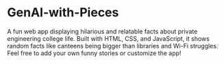# GenAI-with-Pieces
A fun web app displaying hilarious and relatable facts about private engineering college life. Built with HTML, CSS, and JavaScript, it shows random facts like canteens being bigger than libraries and Wi-Fi struggles. Feel free to add your own funny stories or customize the app!
